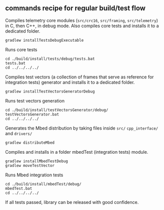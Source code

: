 ## commands recipe for regular build/test flow

Compiles telemetry core modules (`src/crc16`, `src/framing`, `src/telemetry`)
 in C, then C++, in debug mode.
Also compiles core tests and installs it to a dedicated folder.
```shell
gradlew installTestsDebugExecutable
```

Runs core tests
```shell
cd ./build/install/tests/debug/tests.bat
tests.bat
cd ../../../../
```

Compiles test vectors (a collection of frames that serve as reference for
  integration tests) generator and installs it to a dedicated folder.

```shell
gradlew installTestVectorsGeneratorDebug
```

Runs test vectors generation
```shell
cd ./build/install/testVectorsGenerator/debug/
testVectorsGenerator.bat
cd ../../../../
```

Generates the Mbed distribution by taking files inside `src/` `cpp_interface/`
and `drivers/`

```shell
gradlew distributeMbed
```

Compiles and installs in a folder mbedTest (integration tests) module.
```shell
gradlew installMbedTestDebug
gradlew moveTestVector
```

Runs Mbed integration tests
```shell
cd ./build/install/mbedTest/debug/
mbedTest.bat
cd ../../../../
```

If all tests passed, library can be released with good confidence.
